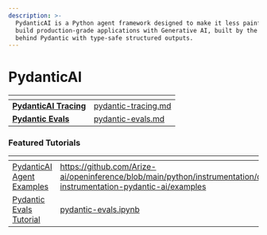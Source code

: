 ```yaml
---
description: >-
  PydanticAI is a Python agent framework designed to make it less painful to 
  build production-grade applications with Generative AI, built by the team 
  behind Pydantic with type-safe structured outputs.
---
```


# PydanticAI

<table data-card-size="large" data-view="cards"><thead><tr><th></th><th data-hidden data-card-target data-type="content-ref"></th></tr></thead><tbody><tr><td><a href="pydantic-tracing.md"><strong>PydanticAI Tracing</strong></a></td><td><a href="pydantic-tracing.md">pydantic-tracing.md</a></td></tr><tr><td><a href="pydantic-evals.md"><strong>Pydantic Evals</strong></a></td><td><a href="pydantic-evals.md">pydantic-evals.md</a></td></tr></tbody></table>

### Featured Tutorials

<table data-view="cards"><thead><tr><th></th><th data-hidden data-card-target data-type="content-ref"></th></tr></thead><tbody><tr><td><a href="https://ai.pydantic.dev/examples/">PydanticAI Agent Examples</a></td><td><a href="https://github.com/Arize-ai/openinference/blob/main/python/instrumentation/openinference-instrumentation-pydantic-ai/examples">https://github.com/Arize-ai/openinference/blob/main/python/instrumentation/openinference-instrumentation-pydantic-ai/examples</a></td></tr><tr><td><a href="../../../../tutorials/evals/pydantic-evals.ipynb">Pydantic Evals Tutorial</a></td><td><a href="../../../../tutorials/evals/pydantic-evals.ipynb">pydantic-evals.ipynb</a></td></tr></tbody></table>